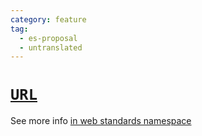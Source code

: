 ```yaml
---
category: feature
tag:
  - es-proposal
  - untranslated
---
```


# [`URL`](https://github.com/jasnell/proposal-url)

See more info [in web standards namespace](/features/web-standard/README.md#url-and-urlsearchparams)
